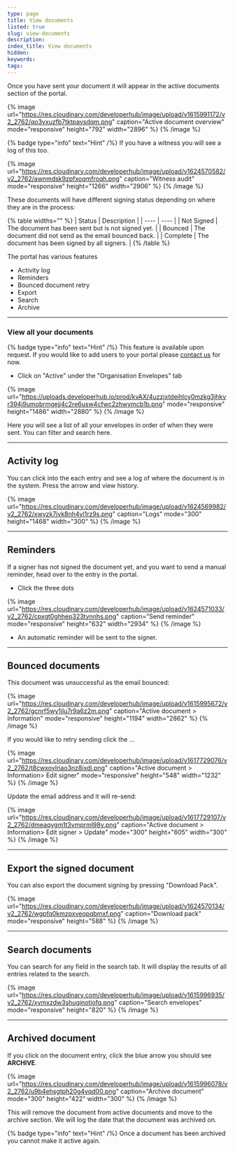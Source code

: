 ```yaml
---
type: page
title: View documents
listed: true
slug: view-documents
description: 
index_title: View documents
hidden: 
keywords: 
tags: 
---
```


Once you have sent your document it will appear in the active documents section of the portal.

{% image url="https://res.cloudinary.com/developerhub/image/upload/v1615991172/v2_2762/qo3vxuzfb7tktpavsdqm.png" caption="Active document overview" mode="responsive" height="792" width="2896" %}
{% /image %}

{% badge type="info" text="Hint" /%} If you have a witness you will see a log of this too.

{% image url="https://res.cloudinary.com/developerhub/image/upload/v1624570582/v2_2762/awnmdsk9zpfxoqmfroqh.png" caption="Witness audit" mode="responsive" height="1266" width="2906" %}
{% /image %}

These documents will have different signing status depending on where they are in the process:

{% table widths="" %}
| Status | Description | 
| ---- | ---- | 
| Not Signed | The document has been sent but is not signed yet. | 
| Bounced | The document did not send as the email bounced back. | 
| Complete | The document has been signed by all signers. | 
{% /table %}

The portal has various features

- Activity log
- Reminders
- Bounced document retry
- Export
- Search
- Archive

---

### View all your documents

{% badge type="info" text="Hint" /%} This feature is available upon request. If you would like to add users to your portal please [contact us](https://support.yoti.com/yotisupport/s/contactsupport) for now.

- Click on "Active" under the "Organisation Envelopes" tab

{% image url="https://uploads.developerhub.io/prod/kvAX/4uzzjxtdeihlcy0mzkg3jhkvr394j9umobrmgejj4c2re6usw4cfwc2zhwymcb1b.png" mode="responsive" height="1486" width="2880" %}
{% /image %}

Here you will see a list of all your envelopes in order of when they were sent. You can filter and search here. 

---

## Activity log

You can click into the each entry and see a log of where the document is in the system. Press the arrow and view history.

{% image url="https://res.cloudinary.com/developerhub/image/upload/v1624569982/v2_2762/xwyzk7jvk8nh4yl1rz9s.png" caption="Logs" mode="300" height="1468" width="300" %}
{% /image %}

---

## Reminders

If a signer has not signed the document yet, and you want to send a manual reminder, head over to the entry in the portal. 

- Click the three dots

{% image url="https://res.cloudinary.com/developerhub/image/upload/v1624571033/v2_2762/cpxgt0ghhep323tynnhs.png" caption="Send reminder" mode="responsive" height="632" width="2934" %}
{% /image %}

- An automatic reminder will be sent to the signer.

---

## Bounced documents

This document was unsuccessful as the email bounced:

{% image url="https://res.cloudinary.com/developerhub/image/upload/v1615995672/v2_2762/gcnrf5wy1jlu7r9a6z2m.png" caption="Active document &gt; Information" mode="responsive" height="1194" width="2862" %}
{% /image %}

If you would like to retry sending click the ...

{% image url="https://res.cloudinary.com/developerhub/image/upload/v1617729076/v2_2762/t8cwxoylriao3nz8ixdi.png" caption="Active document &gt; Information&gt; Edit signer" mode="responsive" height="548" width="1232" %}
{% /image %}

Update the email address and it will re-send:

{% image url="https://res.cloudinary.com/developerhub/image/upload/v1617729107/v2_2762/dmeaqygm1t3vmprml98y.png" caption="Active document &gt; Information&gt; Edit signer &gt; Update" mode="300" height="605" width="300" %}
{% /image %}

---

## Export the signed document

You can also export the document signing by pressing "Download Pack".

{% image url="https://res.cloudinary.com/developerhub/image/upload/v1624570134/v2_2762/wgpfq0kmzpxveopqbmxf.png" caption="Download pack" mode="responsive" height="588" %}
{% /image %}

---

## Search documents

You can search for any field in the search tab. It will display the results of all entries related to the search.

{% image url="https://res.cloudinary.com/developerhub/image/upload/v1615996935/v2_2762/xymxzdw3shuginotiofq.png" caption="Search envelopes" mode="responsive" height="820" %}
{% /image %}

---

## Archived document

If you click on the document entry, click the blue arrow you should see **ARCHIVE**.

{% image url="https://res.cloudinary.com/developerhub/image/upload/v1615996078/v2_2762/u9b4ehsgtph20g4vqd00.png" caption="Archive document" mode="300" height="422" width="300" %}
{% /image %}

This will remove the document from active documents and move to the archive section. We will log the date that the document was archived on.

{% badge type="info" text="Hint" /%} Once a document has been archived you cannot make it active again.